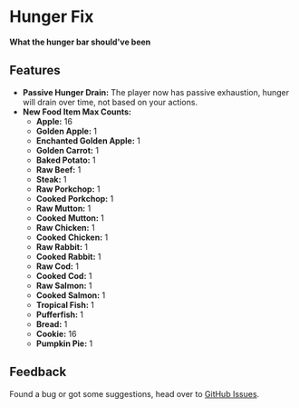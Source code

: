 # Hunger Fix
**What the hunger bar should've been**

## Features
- **Passive Hunger Drain:** The player now has passive exhaustion, hunger will drain over time, not based on your actions.
- **New Food Item Max Counts:**
  - **Apple:** 16
  - **Golden Apple:** 1
  - **Enchanted Golden Apple:** 1
  - **Golden Carrot:** 1
  - **Baked Potato:** 1
  - **Raw Beef:** 1
  - **Steak:** 1
  - **Raw Porkchop:** 1
  - **Cooked Porkchop:** 1
  - **Raw Mutton:** 1
  - **Cooked Mutton:** 1
  - **Raw Chicken:** 1
  - **Cooked Chicken:** 1
  - **Raw Rabbit:** 1
  - **Cooked Rabbit:** 1
  - **Raw Cod:** 1
  - **Cooked Cod:** 1
  - **Raw Salmon:** 1
  - **Cooked Salmon:** 1
  - **Tropical Fish:** 1
  - **Pufferfish:** 1
  - **Bread:** 1
  - **Cookie:** 16
  - **Pumpkin Pie:** 1

## Feedback
Found a bug or got some suggestions, head over to [GitHub Issues](https://github.com/q4niel/Hunger-Fix/issues).
